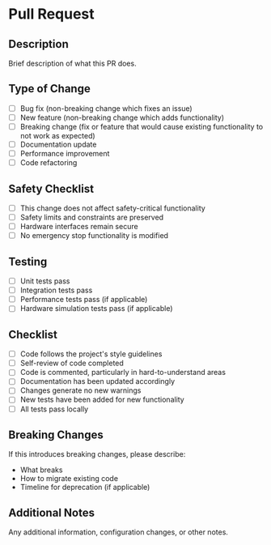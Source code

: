 # Pull Request

## Description

Brief description of what this PR does.

## Type of Change

- [ ] Bug fix (non-breaking change which fixes an issue)
- [ ] New feature (non-breaking change which adds functionality)
- [ ] Breaking change (fix or feature that would cause existing functionality to not work as expected)
- [ ] Documentation update
- [ ] Performance improvement
- [ ] Code refactoring

## Safety Checklist

- [ ] This change does not affect safety-critical functionality
- [ ] Safety limits and constraints are preserved
- [ ] Hardware interfaces remain secure
- [ ] No emergency stop functionality is modified

## Testing

- [ ] Unit tests pass
- [ ] Integration tests pass
- [ ] Performance tests pass (if applicable)
- [ ] Hardware simulation tests pass (if applicable)

## Checklist

- [ ] Code follows the project's style guidelines
- [ ] Self-review of code completed
- [ ] Code is commented, particularly in hard-to-understand areas
- [ ] Documentation has been updated accordingly
- [ ] Changes generate no new warnings
- [ ] New tests have been added for new functionality
- [ ] All tests pass locally

## Breaking Changes

If this introduces breaking changes, please describe:
- What breaks
- How to migrate existing code
- Timeline for deprecation (if applicable)

## Additional Notes

Any additional information, configuration changes, or other notes.
